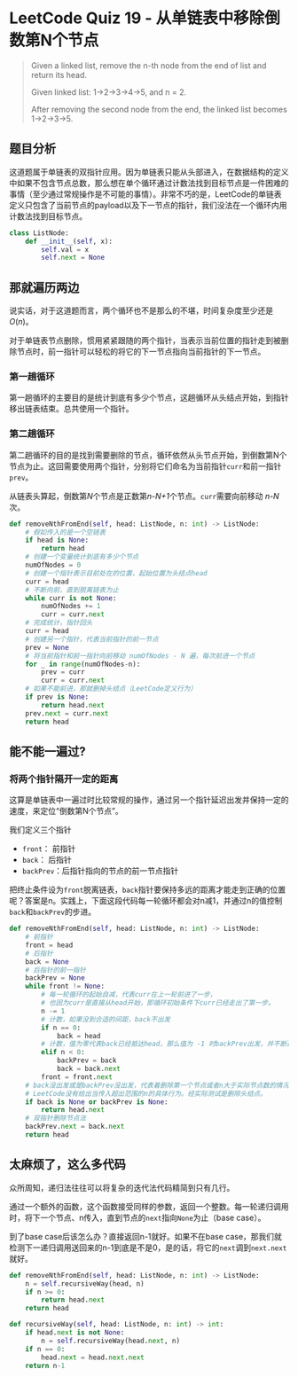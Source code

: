# LeetCode Quiz 19 - 从单链表中移除倒数第N个节点

> Given a linked list, remove the n-th node from the end of list and return its head.
>
> Given linked list: 1->2->3->4->5, and n = 2.
>
> After removing the second node from the end, the linked list becomes 1->2->3->5.

## 题目分析

这道题属于单链表的双指针应用。因为单链表只能从头部进入，在数据结构的定义中如果不包含节点总数，那么想在单个循环通过计数法找到目标节点是一件困难的事情（至少通过常规操作是不可能的事情）。非常不巧的是，LeetCode的单链表定义只包含了当前节点的payload以及下一节点的指针，我们没法在一个循环内用计数法找到目标节点。

```py
class ListNode:
    def __init__(self, x):
        self.val = x
        self.next = None
```

## 那就遍历两边

说实话，对于这道题而言，两个循环也不是那么的不堪，时间复杂度至少还是$O(n)$。

对于单链表节点删除，惯用紧紧跟随的两个指针，当表示当前位置的指针走到被删除节点时，前一指针可以轻松的将它的下一节点指向当前指针的下一节点。

### 第一趟循环

第一趟循环的主要目的是统计到底有多少个节点，这趟循环从头结点开始，到指针移出链表结束。总共使用一个指针。

### 第二趟循环

第二趟循环的目的是找到需要删除的节点，循环依然从头节点开始，到倒数第N个节点为止。这回需要使用两个指针，分别将它们命名为当前指针`curr`和前一指针`prev`。

从链表头算起，倒数第*N*个节点是正数第*n-N+1*个节点。`curr`需要向前移动  *n-N*  次。

```py
def removeNthFromEnd(self, head: ListNode, n: int) -> ListNode:
    # 假如传入的是一个空链表
    if head is None:
        return head
    # 创建一个变量统计到底有多少个节点
    numOfNodes = 0
    # 创建一个指针表示目前处在的位置，起始位置为头结点head
    curr = head
    # 不断向前，直到脱离链表为止
    while curr is not None:
        numOfNodes += 1
        curr = curr.next
    # 完成统计，指针回头
    curr = head
    # 创建另一个指针，代表当前指针的前一节点
    prev = None
    # 将当前指针和前一指针向前移动 numOfNodes - N 遍，每次前进一个节点
    for _ in range(numOfNodes-n):
        prev = curr
        curr = curr.next
    # 如果不能前进，那就删掉头结点（LeetCode定义行为）
    if prev is None:
        return head.next
    prev.next = curr.next
    return head
```

## 能不能一遍过?

### 将两个指针隔开一定的距离

这算是单链表中一遍过时比较常规的操作，通过另一个指针延迟出发并保持一定的速度，来定位“倒数第N个节点”。

我们定义三个指针

* `front`： 前指针
* `back`： 后指针
* `backPrev`：后指针指向的节点的前一节点指针

把终止条件设为`front`脱离链表，`back`指针要保持多远的距离才能走到正确的位置呢？答案是n。实践上，下面这段代码每一轮循环都会对n减1，并通过n的值控制`back`和`backPrev`的步进。

```py
def removeNthFromEnd(self, head: ListNode, n: int) -> ListNode:
    # 前指针
    front = head
    # 后指针
    back = None
    # 后指针的前一指针
    backPrev = None
    while front != None:
        # 每一轮循环的起始自减，代表curr在上一轮前进了一步，
        # 也因为curr是直接从head开始，即循环初始条件下curr已经走出了第一步。
        n -= 1
        # 计数，如果没到合适的间距，back不出发
        if n == 0:
            back = head
        # 计数，值为零代表back已经抵达head，那么值为 -1 时backPrev出发，并不断追随back
        elif n < 0:
            backPrev = back
            back = back.next
        front = front.next
    # back没出发或是backPrev没出发，代表着删除第一个节点或者n大于实际节点数的情况
    # LeetCode没有给出当传入超出范围的n的具体行为。经实际测试是删除头结点。
    if back is None or backPrev is None:
        return head.next
    # 双指针删除节点法
    backPrev.next = back.next
    return head
```

## 太麻烦了，这么多代码

众所周知，递归法往往可以将复杂的迭代法代码精简到只有几行。

通过一个额外的函数，这个函数接受同样的参数，返回一个整数。每一轮递归调用时，将下一个节点、n传入，直到节点的`next`指向`None`为止（base case）。

到了base case后该怎么办？直接返回n-1就好。如果不在base case，那我们就检测下一递归调用送回来的n-1到底是不是0，是的话，将它的`next`调到`next.next`就好。

```py
def removeNthFromEnd(self, head: ListNode, n: int) -> ListNode:
    n = self.recursiveWay(head, n)
    if n >= 0:
        return head.next
    return head

def recursiveWay(self, head: ListNode, n: int) -> int:
    if head.next is not None:
        n = self.recursiveWay(head.next, n)
    if n == 0:
        head.next = head.next.next
    return n-1
```
